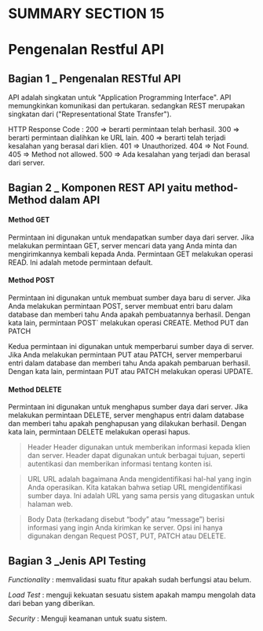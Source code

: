 # SUMMARY SECTION 15
# Pengenalan Restful API

## Bagian 1 _ Pengenalan RESTful API
API adalah singkatan untuk "Application Programming Interface". API memungkinkan komunikasi dan pertukaran. sedangkan REST merupakan singkatan dari ("Representational State Transfer").

HTTP Response Code :
200 => berarti permintaan telah berhasil.
300 => berarti permintaan dialihkan ke URL lain.
400 => berarti telah terjadi kesalahan yang berasal dari klien.
401 => Unauthorized.
404 => Not Found.
405 => Method not allowed.
500 => Ada kesalahan yang terjadi dan berasal dari server.

## Bagian 2 _ Komponen REST API yaitu method-Method dalam API

#### Method GET
Permintaan ini digunakan untuk mendapatkan sumber daya dari server. Jika melakukan permintaan GET, server mencari data yang Anda minta dan mengirimkannya kembali kepada Anda. Permintaan GET melakukan operasi READ. Ini adalah metode permintaan default.

#### Method POST
Permintaan ini digunakan untuk membuat sumber daya baru di server. Jika Anda melakukan permintaan POST, server membuat entri baru dalam database dan memberi tahu Anda apakah pembuatannya berhasil. Dengan kata lain, permintaan POST` melakukan operasi CREATE. Method PUT dan PATCH

Kedua permintaan ini digunakan untuk memperbarui sumber daya di server. Jika Anda melakukan permintaan PUT atau PATCH, server memperbarui entri dalam database dan memberi tahu Anda apakah pembaruan berhasil. Dengan kata lain, permintaan PUT atau PATCH melakukan operasi UPDATE.

#### Method DELETE
Permintaan ini digunakan untuk menghapus sumber daya dari server. Jika melakukan permintaan DELETE, server menghapus entri dalam database dan memberi tahu apakah penghapusan yang dilakukan berhasil. Dengan kata lain, permintaan DELETE melakukan operasi hapus.
>Header
Header digunakan untuk memberikan informasi kepada klien dan server. Header dapat digunakan untuk berbagai tujuan, seperti autentikasi dan memberikan informasi tentang konten isi.

>URL
URL adalah bagaimana Anda mengidentifikasi hal-hal yang ingin Anda operasikan. Kita katakan bahwa setiap URL mengidentifikasi sumber daya. Ini adalah URL yang sama persis yang ditugaskan untuk halaman web.

>Body
Data (terkadang disebut “body” atau “message”) berisi informasi yang ingin Anda kirimkan ke server. Opsi ini hanya digunakan dengan Request POST, PUT, PATCH atau DELETE.

## Bagian 3 _Jenis API Testing
*Functionality* : memvalidasi suatu fitur apakah sudah berfungsi atau belum.

*Load Test* : menguji kekuatan sesuatu sistem apakah mampu mengolah data dari beban yang diberikan.

*Security* : Menguji keamanan untuk suatu sistem.